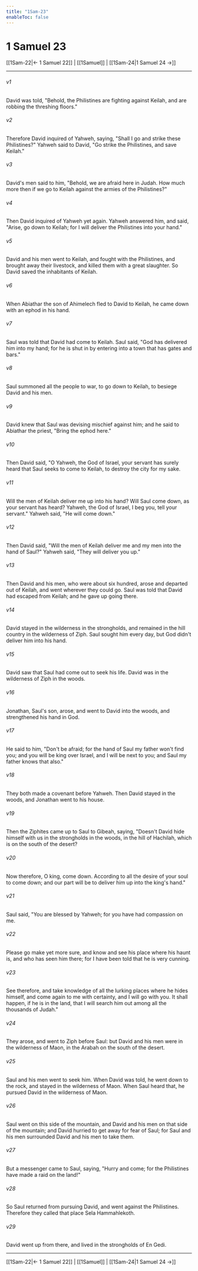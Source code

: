 ```yaml
---
title: "1Sam-23"
enableToc: false
---
```

# 1 Samuel 23

[[1Sam-22|← 1 Samuel 22]] | [[1Samuel]] | [[1Sam-24|1 Samuel 24 →]]
***



###### v1 
David was told, "Behold, the Philistines are fighting against Keilah, and are robbing the threshing floors." 

###### v2 
Therefore David inquired of Yahweh, saying, "Shall I go and strike these Philistines?" Yahweh said to David, "Go strike the Philistines, and save Keilah." 

###### v3 
David's men said to him, "Behold, we are afraid here in Judah. How much more then if we go to Keilah against the armies of the Philistines?" 

###### v4 
Then David inquired of Yahweh yet again. Yahweh answered him, and said, "Arise, go down to Keilah; for I will deliver the Philistines into your hand." 

###### v5 
David and his men went to Keilah, and fought with the Philistines, and brought away their livestock, and killed them with a great slaughter. So David saved the inhabitants of Keilah. 

###### v6 
When Abiathar the son of Ahimelech fled to David to Keilah, he came down with an ephod in his hand. 

###### v7 
Saul was told that David had come to Keilah. Saul said, "God has delivered him into my hand; for he is shut in by entering into a town that has gates and bars." 

###### v8 
Saul summoned all the people to war, to go down to Keilah, to besiege David and his men. 

###### v9 
David knew that Saul was devising mischief against him; and he said to Abiathar the priest, "Bring the ephod here." 

###### v10 
Then David said, "O Yahweh, the God of Israel, your servant has surely heard that Saul seeks to come to Keilah, to destroy the city for my sake. 

###### v11 
Will the men of Keilah deliver me up into his hand? Will Saul come down, as your servant has heard? Yahweh, the God of Israel, I beg you, tell your servant." Yahweh said, "He will come down." 

###### v12 
Then David said, "Will the men of Keilah deliver me and my men into the hand of Saul?" Yahweh said, "They will deliver you up." 

###### v13 
Then David and his men, who were about six hundred, arose and departed out of Keilah, and went wherever they could go. Saul was told that David had escaped from Keilah; and he gave up going there. 

###### v14 
David stayed in the wilderness in the strongholds, and remained in the hill country in the wilderness of Ziph. Saul sought him every day, but God didn't deliver him into his hand. 

###### v15 
David saw that Saul had come out to seek his life. David was in the wilderness of Ziph in the woods. 

###### v16 
Jonathan, Saul's son, arose, and went to David into the woods, and strengthened his hand in God. 

###### v17 
He said to him, "Don't be afraid; for the hand of Saul my father won't find you; and you will be king over Israel, and I will be next to you; and Saul my father knows that also." 

###### v18 
They both made a covenant before Yahweh. Then David stayed in the woods, and Jonathan went to his house. 

###### v19 
Then the Ziphites came up to Saul to Gibeah, saying, "Doesn't David hide himself with us in the strongholds in the woods, in the hill of Hachilah, which is on the south of the desert? 

###### v20 
Now therefore, O king, come down. According to all the desire of your soul to come down; and our part will be to deliver him up into the king's hand." 

###### v21 
Saul said, "You are blessed by Yahweh; for you have had compassion on me. 

###### v22 
Please go make yet more sure, and know and see his place where his haunt is, and who has seen him there; for I have been told that he is very cunning. 

###### v23 
See therefore, and take knowledge of all the lurking places where he hides himself, and come again to me with certainty, and I will go with you. It shall happen, if he is in the land, that I will search him out among all the thousands of Judah." 

###### v24 
They arose, and went to Ziph before Saul: but David and his men were in the wilderness of Maon, in the Arabah on the south of the desert. 

###### v25 
Saul and his men went to seek him. When David was told, he went down to the rock, and stayed in the wilderness of Maon. When Saul heard that, he pursued David in the wilderness of Maon. 

###### v26 
Saul went on this side of the mountain, and David and his men on that side of the mountain; and David hurried to get away for fear of Saul; for Saul and his men surrounded David and his men to take them. 

###### v27 
But a messenger came to Saul, saying, "Hurry and come; for the Philistines have made a raid on the land!" 

###### v28 
So Saul returned from pursuing David, and went against the Philistines. Therefore they called that place Sela Hammahlekoth. 

###### v29 
David went up from there, and lived in the strongholds of En Gedi.

***
[[1Sam-22|← 1 Samuel 22]] | [[1Samuel]] | [[1Sam-24|1 Samuel 24 →]]
